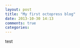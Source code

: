 ```yaml
---
layout: post
title: "My first octopress blog"
date: 2013-10-30 14:13
comments: true
categories: 
---
```

test
